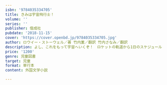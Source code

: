 ```yaml
---
isbn: '9784035334705'
title: きみは宇宙飛行士！
volume: ''
series: ''
publisher: 偕成社
pubdate: '2018-11-15'
cover: 'https://cover.openbd.jp/9784035334705.jpg'
author: ロウイー・ストーウェル／著 竹内薫／翻訳 竹内さなみ／翻訳
description: よし、これをもって宇宙へいくぞ！　ロケットの軌道から1日のスケジュールまで。宇宙飛行士の全てがわかる世界一のハンドブック。
price: '1200'
genre: 児童図書
target: 児童
format: 単行本
content: 外国文学小説

---
```

